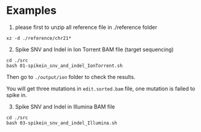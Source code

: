 Examples
=============

1. please first to unzip all reference file in ./reference folder

```
xz -d ./reference/chr21*
```

2. Spike SNV and Indel in Ion Torrent BAM file (target sequencing)

```
cd ./src
bash 01-spikein_snv_and_indel_IonTorrent.sh
```

Then go to `./output/ion` folder to check the results.

You will get three mutations in `edit.sorted.bam` file, one mutation is failed to spike in.

3. Spike SNV and Indel in Illumina BAM file

```
cd ./src
bash 03-spikein_snv_and_indel_Illumina.sh
```


